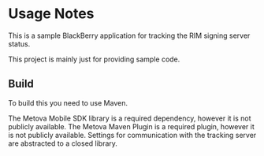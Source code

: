 Usage Notes
=====
This is a sample BlackBerry application for tracking the RIM signing server status.

This project is mainly just for providing sample code.

Build
-----------------
To build this you need to use Maven.

The Metova Mobile SDK library is a required dependency, however it is not publicly available.
The Metova Maven Plugin is a required plugin, however it is not publicly available.
Settings for communication with the tracking server are abstracted to a closed library.
